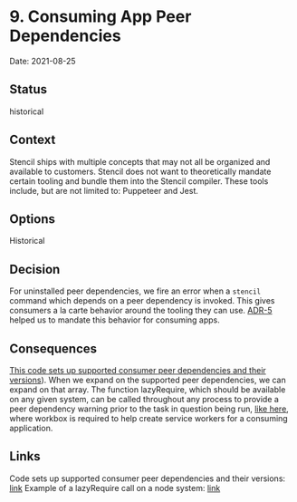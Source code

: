 # 9. Consuming App Peer Dependencies

Date: 2021-08-25

## Status

historical

## Context

Stencil ships with multiple concepts that may not all be organized and available to customers. Stencil does not want to theoretically mandate certain tooling and bundle them into the Stencil compiler. These tools include, but are not limited to: Puppeteer and Jest. 

## Options

Historical

## Decision

For uninstalled peer dependencies, we fire an error when a `stencil` command which depends on a peer dependency is invoked. This gives consumers a la carte behavior around the tooling they can use. [ADR-5](./0005-repo-structure.md) helped us to mandate this behavior for consuming apps. 

## Consequences

[This code sets up supported consumer peer dependencies and their versions](https://github.com/ionic-team/stencil/blob/c3f7f2ee1182b5eb78f5bc05603064c06b788480/src/sys/node/node-sys.ts#L586)). When we expand on the supported peer dependencies, we can expand on that array. The function lazyRequire, which should be available on any given system, can be called throughout any process to provide a peer dependency warning prior to the task in question being run, [like here](https://github.com/ionic-team/stencil/blob/bf5f197910daab7f822a6e4c56f4f40a81c2ce7e/src/compiler/output-targets/output-service-workers.ts#L15), where workbox is required to help create service workers for a consuming application. 

## Links

Code sets up supported consumer peer dependencies and their versions: [link](https://github.com/ionic-team/stencil/blob/master/src/sys/node/node-sys.ts#L586)
Example of a lazyRequire call on a node system: [link](https://github.com/ionic-team/stencil/blob/bf5f197910daab7f822a6e4c56f4f40a81c2ce7e/src/compiler/output-targets/output-service-workers.ts#L15)